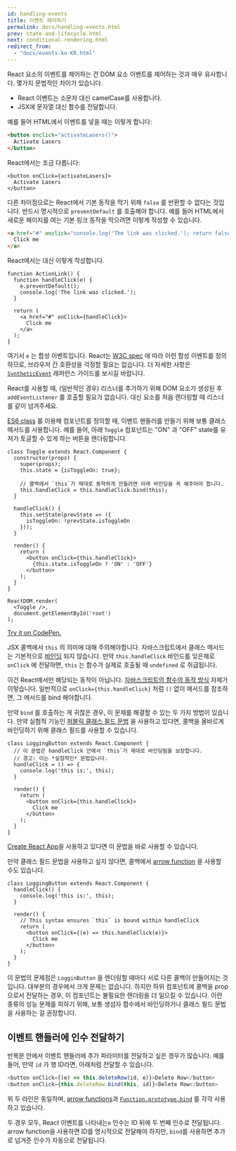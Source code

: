 ```yaml
---
id: handling-events
title: 이벤트 제어하기
permalink: docs/handling-events.html
prev: state-and-lifecycle.html
next: conditional-rendering.html
redirect_from:
  - "docs/events-ko-KR.html"
---
```


React 요소의 이벤트를 제어하는 건 DOM 요소 이벤트를 제어하는 것과 매우 유사합니다. 몇가지 문법적인 차이가 있습니다.

* React 이벤트는 소문자 대신 camelCase를 사용합니다.
* JSX에 문자열 대신 함수를 전달합니다.

예를 들어 HTML에서 이벤트를 넣을 때는 이렇게 합니다:

```html
<button onclick="activateLasers()">
  Activate Lasers
</button>
```

React에서는 조금 다릅니다:

```js{1}
<button onClick={activateLasers}>
  Activate Lasers
</button>
```

다른 차이점으로는 React에서 기본 동작을 막기 위해 `false` 를 반환할 수 없다는 것입니다. 반드시 명시적으로 `preventDefault` 를 호출해야 합니다. 예를 들어 HTML에서 새로운 페이지를 여는 기본 링크 동작을 막으려면 이렇게 작성할 수 있습니다.

```html
<a href="#" onclick="console.log('The link was clicked.'); return false">
  Click me
</a>
```

React에서는 대신 이렇게 작성합니다.

```js{2-5,8}
function ActionLink() {
  function handleClick(e) {
    e.preventDefault();
    console.log('The link was clicked.');
  }

  return (
    <a href="#" onClick={handleClick}>
      Click me
    </a>
  );
}
```

여기서 `e` 는 합성 이벤트입니다. React는 [W3C spec](https://www.w3.org/TR/DOM-Level-3-Events/) 에 따라 이런 합성 이벤트를 정의하므로, 브라우저 간 호환성을 걱정할 필요는 없습니다. 더 자세한 사항은 [`SyntheticEvent`](/docs/events.html) 레퍼런스 가이드를 보시길 바랍니다.

React를 사용할 때, (일반적인 경우) 리스너를 추가하기 위해 DOM 요소가 생성된 후 `addEventListener` 를 호출할 필요가 없습니다. 대신 요소를 처음 렌더링할 때 리스너를 같이 넘겨주세요.

[ES6 class](https://developer.mozilla.org/en/docs/Web/JavaScript/Reference/Classes) 를 이용해 컴포넌트를 정의할 때, 이벤트 핸들러를 만들기 위해 보통 클래스 메서드를 사용합니다. 예를 들어, 아래 `Toggle` 컴포넌트는 "ON" 과 "OFF" state를 유저가 토글할 수 있게 하는 버튼을 렌더링합니다.

```js{6,7,10-14,18}
class Toggle extends React.Component {
  constructor(props) {
    super(props);
    this.state = {isToggleOn: true};

    // 콜백에서 `this`가 제대로 동작하게 만들려면 아래 바인딩을 꼭 해주어야 합니다.
    this.handleClick = this.handleClick.bind(this);
  }

  handleClick() {
    this.setState(prevState => ({
      isToggleOn: !prevState.isToggleOn
    }));
  }

  render() {
    return (
      <button onClick={this.handleClick}>
        {this.state.isToggleOn ? 'ON' : 'OFF'}
      </button>
    );
  }
}

ReactDOM.render(
  <Toggle />,
  document.getElementById('root')
);
```

[Try it on CodePen.](http://codepen.io/gaearon/pen/xEmzGg?editors=0010)

JSX 콜백에서 `this` 의 의미에 대해 주의해야합니다. 자바스크립트에서 클래스 메서드는 기본적으로 [바인딩](https://developer.mozilla.org/en/docs/Web/JavaScript/Reference/Global_objects/Function/bind) 되지 않습니다. 만약 `this.handleClick` 바인드를 잊은채로 `onClick` 에 전달하면, `this` 는 함수가 실제로 호출될 때 `undefined` 로 취급됩니다.

이건 React에서만 해당되는 동작이 아닙니다. [자바스크립트의 함수의 동작 방식](https://www.smashingmagazine.com/2014/01/understanding-javascript-function-prototype-bind/) 자체가 이렇습니다. 일반적으로 `onClick={this.handleClick}` 처럼 `()` 없이 메서드를 참조하면, 그 메서드를 bind 해야합니다.

만약 `bind` 를 호출하는 게 귀찮은 경우, 이 문제를 해결할 수 있는 두 가지 방법이 있습니다. 만약 실험적 기능인 [퍼블릭 클래스 필드 문법](https://babeljs.io/docs/plugins/transform-class-properties/) 을 사용하고 있다면, 콜백을 올바르게 바인딩하기 위해 클래스 필드를 사용할 수 있습니다.

```js{2-6}
class LoggingButton extends React.Component {
  // 이 문법은 handleClick 안에서 `this`가 제대로 바인딩됨을 보장합니다.
  // 경고: 이는 *실험적인* 문법입니다.
  handleClick = () => {
    console.log('this is:', this);
  }

  render() {
    return (
      <button onClick={this.handleClick}>
        Click me
      </button>
    );
  }
}
```

[Create React App](https://github.com/facebookincubator/create-react-app)을 사용하고 있다면 이 문법을 바로 사용할 수 있습니다.

만약 클래스 필드 문법을 사용하고 싶지 않다면, 콜백에서 [arrow function](https://developer.mozilla.org/en/docs/Web/JavaScript/Reference/Functions/Arrow_functions) 을 사용할 수도 있습니다.

```js{7-9}
class LoggingButton extends React.Component {
  handleClick() {
    console.log('this is:', this);
  }

  render() {
    // This syntax ensures `this` is bound within handleClick
    return (
      <button onClick={(e) => this.handleClick(e)}>
        Click me
      </button>
    );
  }
}
```

이 문법의 문제점은 `LogginButton` 을 렌더링할 때마다 서로 다른 콜백이 만들어지는 것입니다. 대부분의 경우에서 크게 문제는 없습니다. 하지만 하위 컴포넌트에 콜백을 prop으로서 전달하는 경우, 이 컴포넌트는 불필요한 렌더링을 더 일으킬 수 있습니다. 이런 종류의 성능 문제를 피하기 위해, 보통 생섬자 함수에서 바인딩하거나 클래스 필드 문법을 사용하는 걸 권장합니다.

## 이벤트 핸들러에 인수 전달하기

반복문 안에서 이벤트 핸들러에 추가 파라미터를 전달하고 싶은 경우가 많습니다. 예를 들어, 만약 `id` 가 행 ID라면, 아래처럼 전달할 수 있습니다.

```js
<button onClick={(e) => this.deleteRow(id, e)}>Delete Row</button>
<button onClick={this.deleteRow.bind(this, id)}>Delete Row</button>
```

위 두 라인은 동일하며, [arrow functions](https://developer.mozilla.org/en-US/docs/Web/JavaScript/Reference/Functions/Arrow_functions)과 [`Function.prototype.bind`](https://developer.mozilla.org/en-US/docs/Web/JavaScript/Reference/Global_objects/Function/bind) 를 각각 사용하고 있습니다.

두 경우 모두, React 이벤트를 나타내는`e` 인수는 ID 뒤에 두 번째 인수로 전달됩니다. arrow function을 사용하면 ID를 명시적으로 전달해야 하지만, `bind`를 사용하면 추가로 넘겨준 인수가 자동으로 전달됩니다.